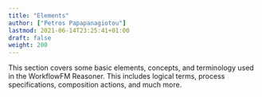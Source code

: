 ```yaml
---
title: "Elements"
author: ["Petros Papapanagiotou"]
lastmod: 2021-06-14T23:25:41+01:00
draft: false
weight: 200
---
```


This section covers some basic elements, concepts, and terminology used in the WorkflowFM Reasoner. This includes logical terms, process specifications, composition actions, and much more.
